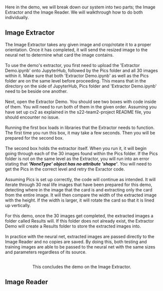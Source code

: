 Here in the demo, we will break down our system into two parts; the Image Extractor and the Image Reader. We will walkthrough how to do both individually.<br>

<h2><b>Image Extractor</b></h2>
The Image Extractor takes any given image and crop/rotate it to a proper orientation. Once it has completed, it will send the resized image to the neural net to determine what card the image contains.<br>
<br>
To use the demo's extractor, you first need to upload the 'Extractor Demo.ipynb' onto JupyterHub, followed by the Pics folder and all 30 images within it. Make sure that both 'Extractor Demo.ipynb' as well as the Pics folder are on the same level before proceeding. This means that in the directory on the side of JupyterHub, Pics folder and 'Extractor Demo.ipynb' need to be beside one another.<br>
<br>
Next, open the Extractor Demo. You should see two boxes with code inside of them. You will need to run both of them in the given order. Assuming you have set up cv2 as explained in the s22-team2-project README file, you should encounter no issue.<br>
<br>
Running the first box loads in libraries that the Extractor needs to function. The first time you run this box, it may take a few seconds. Then you will be prepared for the second box.<br>
<br>
The second box holds the extractor itself. When you run it, it will begin going through each of the 30 images found within the Pics folder. If the Pics folder is not on the same level as the Extractor, you will run into an error stating that <b><i>'NoneType' object has no attribute 'shape'</i></b>. You will need to get the Pics in the correct level and retry the Exractor code.<br>
<br>
Assuming Pics is set up correctly, the code will continue as intended. It will iterate through 30 real life images that have been prepared for this demo, detecting where in the image that the card is and extracting only the card from the entire image. It will then compare the width of the extracted image with the height. If the width is larger, it will rotate the card so that it is lined up vertically.<br>
<br>
For this demo, once the 30 images get completed, the extracted images a folder called Results will. If this folder does not already exist, the Extractor Demo will create a Results folder to store the extracted images into.<br>
<br>
In practice with the neural net, extracted images are passed directly to the Image Reader and no copies are saved. By doing this, both testing and training images are able to be passed to the neural net with the same sizes and parameters regardless of its source.<br>
<br>
<p align=center>This concludes the demo on the Image Extractor.</p>

<h2><b>Image Reader</b></h2>
